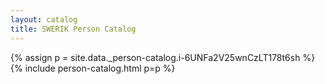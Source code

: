 ```yaml
---
layout: catalog
title: SWERIK Person Catalog
---
```

{% assign p = site.data._person-catalog.i-6UNFa2V25wnCzLT178t6sh %}
{% include person-catalog.html p=p %}

